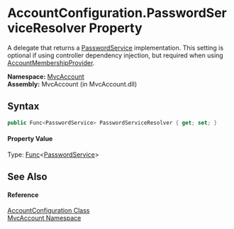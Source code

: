 AccountConfiguration.PasswordServiceResolver Property
=====================================================
A delegate that returns a [PasswordService][1] implementation. This setting is optional if using controller dependency injection, but required when using [AccountMembershipProvider][2].

**Namespace:** [MvcAccount][3]  
**Assembly:** MvcAccount (in MvcAccount.dll)

Syntax
------

```csharp
public Func<PasswordService> PasswordServiceResolver { get; set; }
```

#### Property Value
Type: [Func][4]&lt;[PasswordService][1]>

See Also
--------

#### Reference
[AccountConfiguration Class][5]  
[MvcAccount Namespace][3]  

[1]: ../PasswordService/README.md
[2]: ../../MvcAccount.Web.Security/AccountMembershipProvider/README.md
[3]: ../README.md
[4]: http://msdn.microsoft.com/en-us/library/bb534960
[5]: README.md